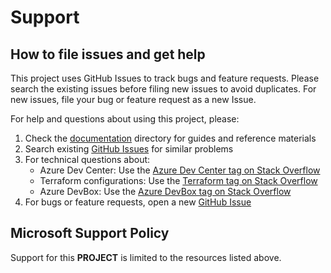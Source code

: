 # Support

## How to file issues and get help

This project uses GitHub Issues to track bugs and feature requests. Please search the existing
issues before filing new issues to avoid duplicates.  For new issues, file your bug or
feature request as a new Issue.

For help and questions about using this project, please:

1. Check the [documentation](docs/) directory for guides and reference materials
2. Search existing [GitHub Issues](https://github.com/arnaudlh/devfactory/issues) for similar problems
3. For technical questions about:
   - Azure Dev Center: Use the [Azure Dev Center tag on Stack Overflow](https://stackoverflow.com/questions/tagged/azure-dev-center)
   - Terraform configurations: Use the [Terraform tag on Stack Overflow](https://stackoverflow.com/questions/tagged/terraform)
   - Azure DevBox: Use the [Azure DevBox tag on Stack Overflow](https://stackoverflow.com/questions/tagged/azure-devbox)
4. For bugs or feature requests, open a new [GitHub Issue](https://github.com/arnaudlh/devfactory/issues/new)

## Microsoft Support Policy

Support for this **PROJECT** is limited to the resources listed above.
